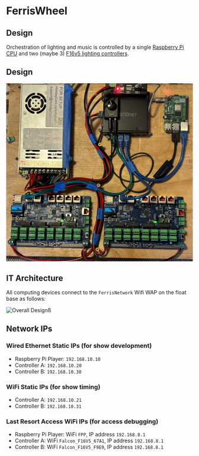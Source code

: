 # FerrisWheel

## Design

Orchestration of lighting and music is controlled by a single [Raspberry Pi CPU](https://www.raspberrypi.com/products/raspberry-pi-4-model-b/) and two (maybe 3) [F16v5 lighting controllers](https://pixelcontroller.com/store/featured/88-f16v5.html). 

## Design

![Brain Components](images/Ferris_Wheel_Brain.jpeg)

## IT Architecture

All computing devices connect to the `FerrisNetwork` Wifi WAP on the float base as follows:

![Overall Design](images/Ferris_Wheel_IT_Architecture.png)ß

## Network IPs

### Wired Ethernet Static IPs (for show development)

- Raspberry Pi Player: `192.168.10.10`
- Controller A: `192.168.10.20`
- Controller B: `192.168.10.30`

### WiFi Static IPs (for show timing)

- Controller A: `192.168.10.21`
- Controller B: `192.168.10.31`

### Last Resort Access WiFi IPs (for access debugging)

- Raspberry Pi Player: WiFi `FPP`, IP address `192.168.8.1`
- Controller A: WiFi `Falcon_F16V5_67A1`, IP address `192.168.8.1`
- Controller B: WiFi `Falcon_F16V5_F9E9`, IP address `192.168.8.1`

